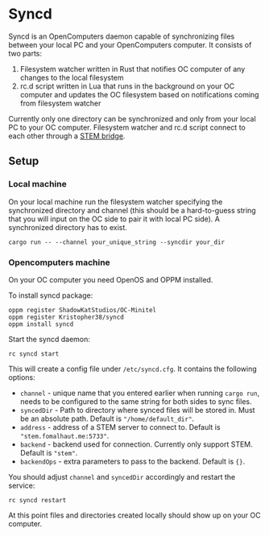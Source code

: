 # Syncd

Syncd is an OpenComputers daemon capable of synchronizing files between your local PC and your OpenComputers computer.
It consists of two parts:
1. Filesystem watcher written in Rust that notifies OC computer of any changes to the local filesystem
2. rc.d script written in Lua that runs in the background on your OC computer and updates the OC filesystem based on notifications coming from filesystem watcher

Currently only one directory can be synchronized and only from your local PC to your OC computer.
Filesystem watcher and rc.d script connect to each other through a [STEM bridge](https://gitlab.com/UnicornFreedom/stem).

## Setup

### Local machine

On your local machine run the filesystem watcher specifying the synchronized directory and channel (this should be a hard-to-guess string that you will input on the OC side to pair it with local PC side). A synchronized directory has to exist.

```
cargo run -- --channel your_unique_string --syncdir your_dir
```

### Opencomputers machine

On your OC computer you need OpenOS and OPPM installed.

To install syncd package:
```
oppm register ShadowKatStudios/OC-Minitel
oppm register Kristopher38/syncd
oppm install syncd
```

Start the syncd daemon:
```
rc syncd start
```

This will create a config file under `/etc/syncd.cfg`.
It contains the following options:
- `channel` - unique name that you entered earlier when running `cargo run`, needs to be configured to the same string for both sides to sync files.
- `syncedDir` - Path to directory where synced files will be stored in. Must be an absolute path. Default is `"/home/default_dir"`.
- `address` - address of a STEM server to connect to. Default is `"stem.fomalhaut.me:5733"`.
- `backend` - backend used for connection. Currently only support STEM. Default is `"stem"`.
- `backendOps` - extra parameters to pass to the backend. Default is `{}`.

You should adjust `channel` and `syncedDir` accordingly and restart the service:

```
rc syncd restart
```

At this point files and directories created locally should show up on your OC computer.
